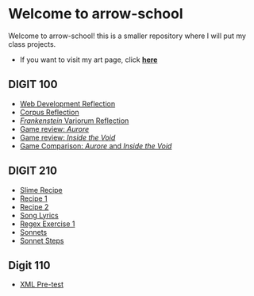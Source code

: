 # Welcome to arrow-school

Welcome to arrow-school! this is a smaller repository where I will put my class projects. 

* If you want to visit my art page, click **[here](https://arrowarchive.github.io/The-Arrowarchive/index)**

## DIGIT 100

* [Web Development Reflection](digit100/reflection.md)
* [Corpus Reflection](digit100/corpusreflection.md)
* [*Frankenstein* Variorum Reflection](digit100/variorum.md)
* [Game review: *Aurore*](digit100/aurore.md)
* [Game review: *Inside the Void*](digit100/review2.md)
* [Game Comparison: *Aurore* and *Inside the Void*](digit100/finalcomparison.md)

## DIGIT 210
* [Slime Recipe](https://raw.githubusercontent.com/arrowarchive/arrow-school/master/docs/xml/slime.xml)
* [Recipe 1](https://raw.githubusercontent.com/arrowarchive/arrow-school/master/docs/xml/recipe.xml)
* [Recipe 2](https://raw.githubusercontent.com/arrowarchive/arrow-school/master/docs/xml/recipe2.xml)
* [Song Lyrics](https://raw.githubusercontent.com/arrowarchive/arrow-school/master/docs/xml/songlyric.xml)
* [Regex Exercise 1](https://raw.githubusercontent.com/arrowarchive/arrow-school/master/docs/xml/rachelmoviedata.xml)
* [Sonnets](https://raw.githubusercontent.com/arrowarchive/arrow-school/master/docs/xml/rachelsonnets.xml)
* [Sonnet Steps](https://raw.githubusercontent.com/arrowarchive/arrow-school/master/docs/stepsonnets.md)

## Digit 110 
* [XML Pre-test](https://raw.githubusercontent.com/arrowarchive/arrow-school/master/docs/xml/110xmlpretest.xml)
